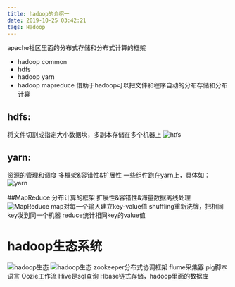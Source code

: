 ```yaml
---
title: hadoop的介绍一
date: 2019-10-25 03:42:21
tags: Hadoop
---
```


apache社区里面的分布式存储和分布式计算的框架
- hadoop common
- hdfs
- hadoop yarn
- hadoop mapreduce
借助于hadoop可以把文件和程序自动的分布存储和分布计算

## hdfs:
将文件切割成指定大小数据块，多副本存储在多个机器上
![htfs](hadoop的介绍一/hdfs.png)

## yarn:
资源的管理和调度
多框架&容错性&扩展性
一些组件跑在yarn上，具体如：
![yarn](hadoop的介绍一/yarn.png)

##MapReduce
分布计算的框架
扩展性&容错性&海量数据离线处理
![MapReduce](hadoop的介绍一/mapreduce.png)
map对每一个输入建立key-value值
shuffling重新洗牌，把相同key发到同一个机器
reduce统计相同key的value值

# hadoop生态系统
![hadoop生态](hadoop的介绍一/hadoop.png)
![hadoop生态](hadoop的介绍一/hadoop1.png)
zookeeper分布式协调框架
flume采集器
pig脚本语言
Oozie工作流
Hive是sql查询
Hbase链式存储，hadoop里面的数据库
